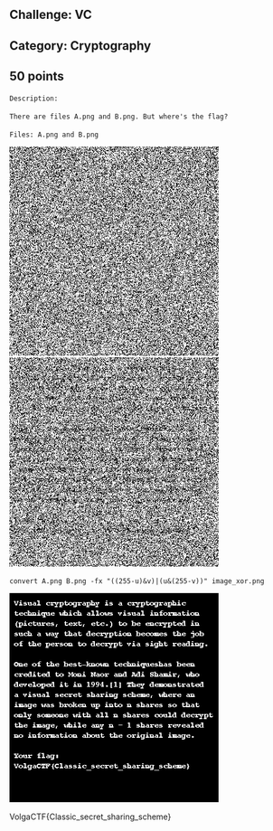Challenge: VC
----------------------------------------
Category: Cryptography 
----------------------------------------
50 points 
----------------------------------------

```
Description:

There are files A.png and B.png. But where's the flag?

Files: A.png and B.png
```

<img src="./A.png">

<img src="./B.png">

``` shell
convert A.png B.png -fx "((255-u)&v)|(u&(255-v))" image_xor.png
```

<img src="./image_xor.png">

VolgaCTF{Classic_secret_sharing_scheme}
